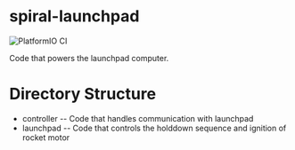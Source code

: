 # spiral-launchpad
![PlatformIO CI](https://github.com/hyphenspace/spiral-launchpad/workflows/PlatformIO%20CI/badge.svg)

Code that powers the launchpad computer.

# Directory Structure
* controller -- Code that handles communication with launchpad
* launchpad -- Code that controls the holddown sequence and ignition of rocket motor
